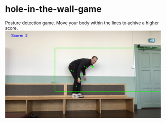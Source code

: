 # hole-in-the-wall-game
Posture detection game. Move your body within the lines to achive a higher score.
![stack Overflow](memorable_mentions/cheater.png
)

